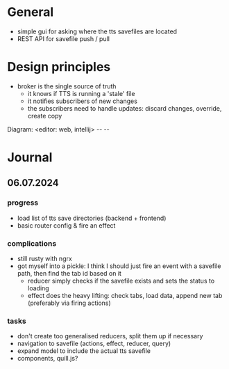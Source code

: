 # General
- simple gui for asking where the tts savefiles are located
- REST API for savefile push / pull

# Design principles

- broker is the single source of truth
    - it knows if TTS is running a 'stale' file
    - it notifies subscribers of new changes
    - the subscribers need to handle updates: discard changes, override, create copy

Diagram:
<editor: web, intellij> -- <golang broker> -- <TTS>

# Journal

## 06.07.2024

### progress
- load list of tts save directories (backend + frontend)
- basic router config & fire an effect

### complications
- still rusty with ngrx
- got myself into a pickle: I think I should just fire an event with a savefile path, then find the tab id based on it
    - reducer simply checks if the savefile exists and sets the status to loading
    - effect does the heavy lifting: check tabs, load data, append new tab (preferably via firing actions)
    
### tasks
- don't create too generalised reducers, split them up if necessary
- navigation to savefile (actions, effect, reducer, query)
- expand model to include the actual tts savefile
- components, quill.js?
